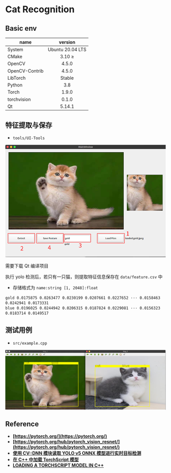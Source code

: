 # Cat Recognition

## Basic env
| name           |     version      |
|----------------|:----------------:|
| System         | Ubuntu 20.04 LTS |
| CMake          |      3.10 ≥      |
| OpenCV         |      4.5.0       |
| OpenCV-Contrib |      4.5.0       |
| LibTorch       |      Stable      |
| Python         |       3.8        |
| Torch          |      1.9.0       |
| torchvision    |      0.1.0       |
| Qt             |      5.14.1      |

## 特征提取与保存
- `tools/UI-Tools`

![](img/ui-tool-example.png)

需要下载 Qt 编译项目

执行 yolo 检测后，若只有一只猫，则提取特征信息保存在 `data/feature.csv` 中
- 存储格式为 `name:string [1, 2048]:float`
```csv
gold 0.0175875 0.0263477 0.0230199 0.0207661 0.0227652 ··· 0.0158463 0.0242941 0.0173331
blue 0.0196025 0.0244942 0.0206315 0.0187824 0.0229081 ··· 0.0156323 0.0183714 0.0149517
```

## 测试用例
- `src/example.cpp`

![](img/result.png)

## Reference
- **[https://pytorch.org/](https://pytorch.org/)**
- **[https://pytorch.org/hub/pytorch_vision_resnet/](https://pytorch.org/hub/pytorch_vision_resnet/)**
- **[使用 CV::DNN 模块读取 YOLO v5 ONNX 模型进行实时目标检测](https://sinnammanyo.cn/personal-site/docs/computer/cv/opencv/dnn/opencv-dnn-yolov5-6-0)**
- **[在 C++ 中加载 TorchScript 模型](https://pytorch.apachecn.org/#/docs/1.7/39)**
- **[LOADING A TORCHSCRIPT MODEL IN C++](https://pytorch.org/tutorials/advanced/cpp_export.html)**